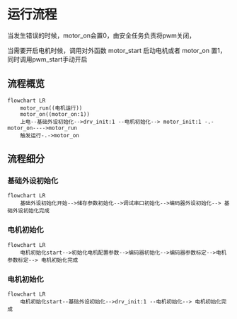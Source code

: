 # 运行流程



当发生错误的时候，motor_on会置0，由安全任务负责将pwm关闭，

当需要开启电机时候，调用对外函数 motor_start 启动电机或者 motor_on 置1，同时调用pwm_start手动开启





## 流程概览



```mermaid
flowchart LR
	motor_run((电机运行))
    motor_on((motor_on:1))
    上电--基础外设初始化-->drv_init:1 --电机初始化--> motor_init:1 -.- motor_on---->motor_run
    触发运行-.->motor_on

```

## 流程细分

### 基础外设初始化

```mermaid
flowchart LR
    基础外设初始化开始-->储存参数初始化-->调试串口初始化-->编码器外设初始化--> 基础外设初始化完成
```

### 电机初始化

```mermaid
flowchart LR
    电机初始化start-->初始化电机配置参数-->编码器初始化-->编码器参数标定-->电机参数标定--> 电机初始化完成
```

### 电机初始化

```mermaid
flowchart LR
    电机初始化start--基础外设初始化-->drv_init:1 --电机初始化--> 电机初始化完成
```

